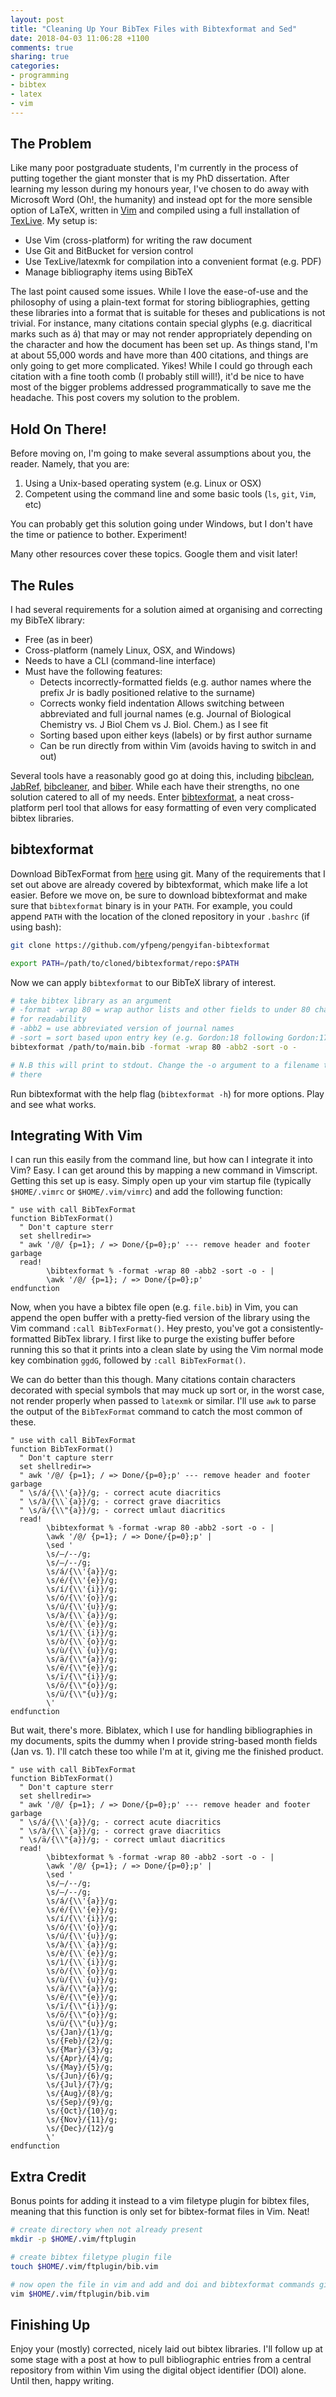 ```yaml
---
layout: post
title: "Cleaning Up Your BibTex Files with Bibtexformat and Sed"
date: 2018-04-03 11:06:28 +1100
comments: true
sharing: true
categories:
- programming
- bibtex
- latex
- vim
---
```

## The Problem

Like many poor postgraduate students, I'm currently in the process of putting
together the giant monster that is my PhD dissertation. After learning my
lesson during my honours year, I've chosen to do away with Microsoft Word (Oh!,
the humanity) and instead opt for the more sensible option of LaTeX, written in
[Vim](https://www.vim.org/) and compiled using a full installation of
[TexLive](https://www.tug.org/texlive/). My setup is:

- Use Vim (cross-platform) for writing the raw document
- Use Git and BitBucket for version control
- Use TexLive/latexmk for compilation into a convenient format (e.g. PDF)
- Manage bibliography items using BibTeX

The last point caused some issues. While I love the ease-of-use and the
philosophy of using a plain-text format for storing bibliographies, getting
these libraries into a format that is suitable for theses and publications is
not trivial. For instance, many citations contain special glyphs (e.g.
diacritical marks such as á) that may or may not render appropriately depending
on the character and how the document has been set up. As things stand, I'm at
about 55,000 words and have more than 400 citations, and things are only going
to get more complicated. Yikes!  While I could go through each citation with a
fine tooth comb (I probably still will!), it'd be nice to have most of the
bigger problems addressed programmatically to save me the headache. This post
covers my solution to the problem.

## Hold On There!

Before moving on, I'm going to make several assumptions about you, the reader. Namely, that you are:

1. Using a Unix-based operating system (e.g. Linux or OSX)
1. Competent using the command line and some basic tools (`ls`, `git`, `Vim`, etc)

You can probably get this solution going under Windows, but I don't have the
time or patience to bother. Experiment!

Many other resources cover these topics. Google them and visit later!

## The Rules

I had several requirements for a solution aimed at organising and correcting my
BibTeX library:

- Free (as in beer)
- Cross-platform (namely Linux, OSX, and Windows)
- Needs to have a CLI (command-line interface)
- Must have the following features:
  - Detects incorrectly-formatted fields (e.g. author names where the prefix Jr
  is badly positioned relative to the surname)
  - Corrects wonky field indentation Allows switching between abbreviated and
  full journal names (e.g. Journal of Biological Chemistry vs. J Biol Chem vs
  J. Biol. Chem.) as I see fit
  - Sorting based upon either keys (labels) or by first author surname
  - Can be run directly from within Vim (avoids having to switch in and out)

Several tools have a reasonably good go at doing this, including
[bibclean](https://ctan.org/pkg/bibclean?lang=en),
[JabRef](http://www.jabref.org/),
[bibcleaner](https://github.com/sirrice/bibcleaner), and
[biber](http://biblatex-biber.sourceforge.net/). While each have their
strengths, no one solution catered to all of my needs. Enter
[bibtexformat](https://github.com/yfpeng/pengyifan-bibtexformat), a neat
cross-platform perl tool that allows for easy formatting of even very
complicated bibtex libraries.

## bibtexformat

Download BibTexFormat from
[here](https://github.com/yfpeng/pengyifan-bibtexformat) using git. Many of the
requirements that I set out above are already covered by bibtexformat, which
make life a lot easier. Before we move on, be sure to download bibtexformat and
make sure that `bibtexformat` binary is in your `PATH`. For example, you could
append `PATH` with the location of the cloned repository in your `.bashrc` (if
using bash):

```bash
git clone https://github.com/yfpeng/pengyifan-bibtexformat

export PATH=/path/to/cloned/bibtexformat/repo:$PATH
```

Now we can apply `bibtexformat` to our BibTeX library of interest.

```bash
# take bibtex library as an argument
# -format -wrap 80 = wrap author lists and other fields to under 80 characters
# for readability
# -abb2 = use abbreviated version of journal names
# -sort = sort based upon entry key (e.g. Gordon:18 following Gordon:17)
bibtexformat /path/to/main.bib -format -wrap 80 -abb2 -sort -o -

# N.B this will print to stdout. Change the -o argument to a filename to output
# there
```

Run bibtexformat with the help flag (`bibtexformat -h`) for more options. Play
and see what works.

## Integrating With Vim

I can run this easily from the command line, but how can I integrate it into
Vim? Easy. I can get around this by mapping a new command in Vimscript. Getting
this set up is easy.  Simply open up your vim startup file (typically
`$HOME/.vimrc` or `$HOME/.vim/vimrc`) and add the following function:

```vim
" use with call BibTexFormat
function BibTexFormat()
  " Don't capture sterr
  set shellredir=>
  " awk '/@/ {p=1}; / => Done/{p=0};p' --- remove header and footer garbage
  read! 
        \bibtexformat % -format -wrap 80 -abb2 -sort -o - |
        \awk '/@/ {p=1}; / => Done/{p=0};p'
endfunction
```

Now, when you have a bibtex file open (e.g. `file.bib`) in Vim, you can append
the open buffer with a pretty-fied version of the library using the Vim command
`:call BibTexFormat()`. Hey presto, you've got a consistently-formatted BibTex
library. I first like to purge the existing buffer before running this so that
it prints into a clean slate by using the Vim normal mode key combination
`ggdG`, followed by `:call BibTexFormat()`.

We can do better than this though. Many citations contain characters decorated
with special symbols that may muck up sort or, in the worst case, not render
properly when passed to `latexmk` or similar. I'll use `awk` to parse the
output of the `BibTexFormat` command to catch the most common of these.

```vim
" use with call BibTexFormat
function BibTexFormat()
  " Don't capture sterr
  set shellredir=>
  " awk '/@/ {p=1}; / => Done/{p=0};p' --- remove header and footer garbage
  " \s/á/{\\'{a}}/g; - correct acute diacritics
  " \s/à/{\\`{a}}/g; - correct grave diacritics
  " \s/ä/{\\"{a}}/g; - correct umlaut diacritics
  read! 
        \bibtexformat % -format -wrap 80 -abb2 -sort -o - |
        \awk '/@/ {p=1}; / => Done/{p=0};p' |
        \sed '
        \s/–/--/g;
        \s/—/--/g;
        \s/á/{\\'{a}}/g;
        \s/é/{\\'{e}}/g;
        \s/í/{\\'{i}}/g;
        \s/ó/{\\'{o}}/g;
        \s/ú/{\\'{u}}/g;
        \s/à/{\\`{a}}/g;
        \s/è/{\\`{e}}/g;
        \s/ì/{\\`{i}}/g;
        \s/ò/{\\`{o}}/g;
        \s/ù/{\\`{u}}/g;
        \s/ä/{\\"{a}}/g;
        \s/ë/{\\"{e}}/g;
        \s/ï/{\\"{i}}/g;
        \s/ö/{\\"{o}}/g;
        \s/ü/{\\"{u}}/g;
        \'
endfunction
```

But wait, there's more. Biblatex, which I use for handling bibliographies in my
documents, spits the dummy when I provide string-based month fields (Jan vs.
1). I'll catch these too while I'm at it, giving me the finished product.

```vim
" use with call BibTexFormat
function BibTexFormat()
  " Don't capture sterr
  set shellredir=>
  " awk '/@/ {p=1}; / => Done/{p=0};p' --- remove header and footer garbage
  " \s/á/{\\'{a}}/g; - correct acute diacritics
  " \s/à/{\\`{a}}/g; - correct grave diacritics
  " \s/ä/{\\"{a}}/g; - correct umlaut diacritics
  read! 
        \bibtexformat % -format -wrap 80 -abb2 -sort -o - |
        \awk '/@/ {p=1}; / => Done/{p=0};p' |
        \sed '
        \s/–/--/g;
        \s/—/--/g;
        \s/á/{\\'{a}}/g;
        \s/é/{\\'{e}}/g;
        \s/í/{\\'{i}}/g;
        \s/ó/{\\'{o}}/g;
        \s/ú/{\\'{u}}/g;
        \s/à/{\\`{a}}/g;
        \s/è/{\\`{e}}/g;
        \s/ì/{\\`{i}}/g;
        \s/ò/{\\`{o}}/g;
        \s/ù/{\\`{u}}/g;
        \s/ä/{\\"{a}}/g;
        \s/ë/{\\"{e}}/g;
        \s/ï/{\\"{i}}/g;
        \s/ö/{\\"{o}}/g;
        \s/ü/{\\"{u}}/g;
        \s/{Jan}/{1}/g;
        \s/{Feb}/{2}/g;
        \s/{Mar}/{3}/g;
        \s/{Apr}/{4}/g;
        \s/{May}/{5}/g;
        \s/{Jun}/{6}/g;
        \s/{Jul}/{7}/g;
        \s/{Aug}/{8}/g;
        \s/{Sep}/{9}/g;
        \s/{Oct}/{10}/g;
        \s/{Nov}/{11}/g;
        \s/{Dec}/{12}/g
        \'
endfunction
```

## Extra Credit

Bonus points for adding it instead to a vim filetype plugin for bibtex files,
meaning that this function is only set for bibtex-format files in Vim. Neat!

```bash
# create directory when not already present
mkdir -p $HOME/.vim/ftplugin

# create bibtex filetype plugin file
touch $HOME/.vim/ftplugin/bib.vim

# now open the file in vim and add and doi and bibtexformat commands given above
vim $HOME/.vim/ftplugin/bib.vim
```

## Finishing Up

Enjoy your (mostly) corrected, nicely laid out bibtex libraries. I'll follow up
at some stage with a post at how to pull bibliographic entries from a central
repository from within Vim using the digital object identifier (DOI) alone.
Until then, happy writing.
